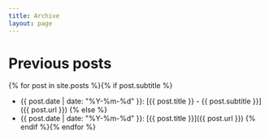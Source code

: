 ```yaml
---
title: Archive
layout: page
---
```


# Previous posts

{% for post in site.posts %}{% if post.subtitle %}
* {{ post.date | date: "%Y-%m-%d" }}: [{{ post.title }} - {{ post.subtitle }}]({{ post.url }}) {% else %}
* {{ post.date | date: "%Y-%m-%d" }}: [{{ post.title }}]({{ post.url }}) {% endif %}{% endfor %}

